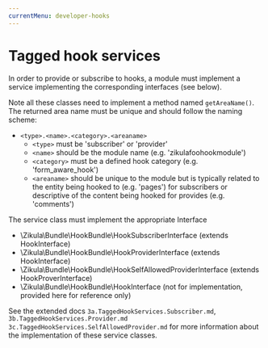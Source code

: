 ```yaml
---
currentMenu: developer-hooks
---
```

# Tagged hook services

In order to provide or subscribe to hooks, a module must implement a service implementing the corresponding interfaces (see below).

Note all these classes need to implement a method named `getAreaName()`.
The returned area name must be unique and should follow the naming scheme:

- `<type>.<name>.<category>.<areaname>`
    - `<type>` must be 'subscriber' or 'provider'
    - `<name>` should be the module name (e.g. 'zikulafoohookmodule')
    - `<category>` must be a defined hook category (e.g. 'form_aware_hook')
    - `<areaname>` should be unique to the module but is typically related to the entity being hooked to (e.g. 'pages')
        for subscribers or descriptive of the content being hooked for provides (e.g. 'comments')

The service class must implement the appropriate Interface

- \Zikula\Bundle\HookBundle\HookSubscriberInterface (extends HookInterface)
- \Zikula\Bundle\HookBundle\HookProviderInterface (extends HookInterface)
- \Zikula\Bundle\HookBundle\HookSelfAllowedProviderInterface (extends HookProverInterface)
- \Zikula\Bundle\HookBundle\HookInterface (not for implementation, provided here for reference only)

See the extended docs `3a.TaggedHookServices.Subscriber.md`, `3b.TaggedHookServices.Provider.md`
`3c.TaggedHookServices.SelfAllowedProvider.md` for more information about the implementation of these service classes.

